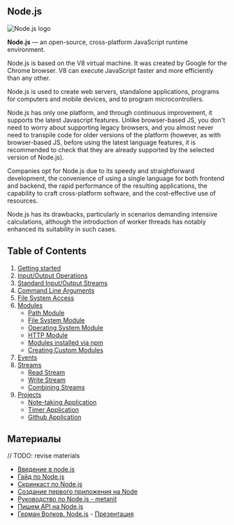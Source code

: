 ## Node.js

![Node.js logo](node/images/node-logo.jpg)

**Node.js** — an open-source, cross-platform JavaScript runtime environment.

Node.js is based on the V8 virtual machine. It was created by Google for the Chrome browser. V8 can execute JavaScript faster and more efficiently than any other.

Node.js is used to create web servers, standalone applications, programs for computers and mobile devices, and to program microcontrollers.

Node.js has only one platform, and through continuous improvement, it supports the latest Javascript features. Unlike browser-based JS, you don't need to worry about supporting legacy browsers, and you almost never need to transpile code for older versions of the platform (however, as with browser-based JS, before using the latest language features, it is recommended to check that they are already supported by the selected version of Node.js).

Companies opt for Node.js due to its speedy and straightforward development, the convenience of using a single language for both frontend and backend, the rapid performance of the resulting applications, the capability to craft cross-platform software, and the cost-effective use of resources.

Node.js has its drawbacks, particularly in scenarios demanding intensive calculations, although the introduction of worker threads has notably enhanced its suitability in such cases.

## Table of Contents

1. [Getting started](node/node-introduction.md)
2. [Input/Output Operations](node/node-io.md)
3. [Standard Input/Output Streams](node/node-stdio.md)
4. [Command Line Arguments](node/node-argv.md)
5. [File System Access](node/node-fs-access.md)
6. [Modules](node/node-module.md)
   - [Path Module](node/module/path.md)
   - [File System Module](node/module/fs.md)
   - [Operating System Module](node/module/os.md)
   - [HTTP Module](node/module/http.md)
   - [Modules installed via npm](node/module/npm-module.md)
   - [Creating Custom Modules](node/module/create-module.md)
7. [Events](node/events.md)
8. [Streams](node/stream.md)
   - [Read Stream](node/stream-readable.md)
   - [Write Stream](node/stream-writable.md)
   - [Combining Streams](node/stream-pipes.md)
9. [Projects](node/projects/projects.md)
   - [Note-taking Application](node/projects/notes.md)
   - [Timer Application](node/projects/timer.md)
   - [Github Application](node/projects/github-app.md)

## Материалы

// TODO: revise materials

- [Введение в node.js](http://imnotgenius.com/vvedeniya-v-node-js/)
- [Гайд по Node.js](https://nodejsdev.ru/guide/)
- [Скринкаст по Node.js](https://learn.javascript.ru/screencast/nodejs)
- [Создание первого приложения на Node](https://webref.ru/dev/first-node-app)
- [Руководство по Node.js - metanit](https://metanit.com/web/nodejs/)
- [Пишем API на Node.js](https://www.youtube.com/playlist?list=PLY4rE9dstrJzrDaSPKOrhNgQ19GhVl19u)
- [Герман Волков. Node.js](https://youtu.be/qZ5xzkEdkhg) - [Презентация](https://drive.google.com/file/d/1P3mRxOQISJHEatmAEv5X_f1Qk8OEr9rZ/view)
